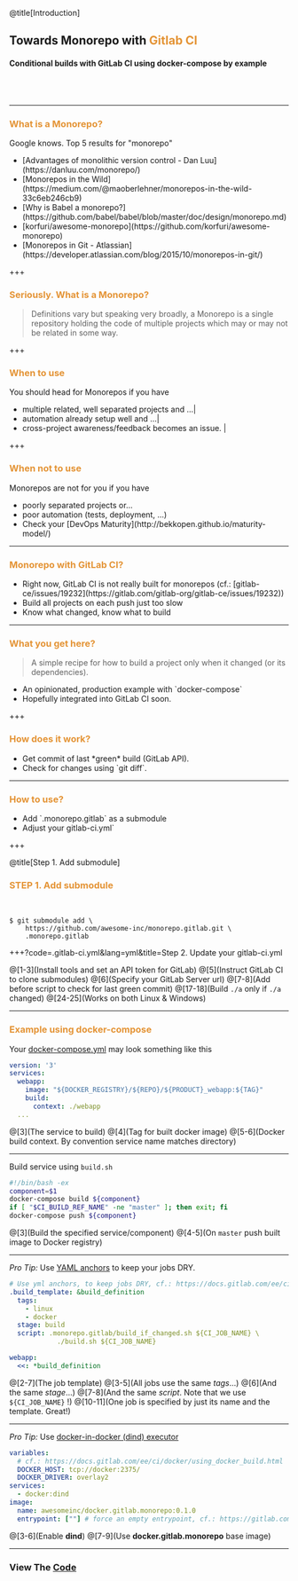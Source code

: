 @title[Introduction]
## Towards Monorepo with <span style="color: #e49436">Gitlab CI</span>

#### Conditional builds with GitLab CI using docker-compose by example
<br>
<br>

---

### <span style="color: #e49436">What is a Monorepo?</span>

Google knows. Top 5 results for "monorepo"

<ul>
<li>[Advantages of monolithic version control - Dan Luu](https://danluu.com/monorepo/)</li>
<li>[Monorepos in the Wild](https://medium.com/@maoberlehner/monorepos-in-the-wild-33c6eb246cb9)</li>
<li>[Why is Babel a monorepo?](https://github.com/babel/babel/blob/master/doc/design/monorepo.md)</li>
<li>[korfuri/awesome-monorepo](https://github.com/korfuri/awesome-monorepo)</li>
<li>[Monorepos in Git - Atlassian](https://developer.atlassian.com/blog/2015/10/monorepos-in-git/)</li>
</ul>

+++

### <span style="color: #e49436">Seriously. What is a Monorepo?</span>

> Definitions vary but speaking very broadly, 
> a Monorepo is a single repository holding the code of multiple projects 
> which may or may not be related in some way.

+++

### <span style="color: #e49436">When to use</span>

You should head for Monorepos if you have
- multiple related, well separated projects and ...|
- automation already setup well and ...|
- cross-project awareness/feedback becomes an issue. |

+++

### <span style="color: #e49436">When not to use</span>

Monorepos are not for you if you have
<ul>
<li class="fragment">poorly separated projects or...</li>
<li class="fragment">poor automation (tests, deployment, ...)</li>
<li class="fragment">Check your [DevOps Maturity](http://bekkopen.github.io/maturity-model/)</li>
</ul>

---

### <span style="color: #e49436">Monorepo with GitLab CI?</span>

<ul>
<li class="fragment">Right now, GitLab CI is not really built for monorepos (cf.: [gitlab-ce/issues/19232](https://gitlab.com/gitlab-org/gitlab-ce/issues/19232))</li>
<li class="fragment">Build all projects on each push just too slow</li>
<li class="fragment">Know what changed, know what to build</li>
</ul>

---

### <span style="color: #e49436">What you get here?</span>

> A simple recipe for how to build a project only when it changed
> (or its dependencies).

<ul>
<li class="fragment">An opinionated, production example with `docker-compose`</li>
<li class="fragment">Hopefully integrated into GitLab CI soon.</li>
</ul>

+++

### <span style="color: #e49436">How does it work?</span>

<ul>
<li class="fragment">Get commit of last *green* build (GitLab API).</li>
<li class="fragment">Check for changes using `git diff`.</li>
</ul>

---

### <span style="color: #e49436">How to use?</span>

<ul>
<li class="fragment">Add `.monorepo.gitlab` as a submodule</li>
<li class="fragment">Adjust your gitlab-ci.yml`</li>
</ul>

+++

@title[Step 1. Add submodule]

### <span style="color: #e49436">STEP 1. Add submodule</span>
<br>

```console
$ git submodule add \
    https://github.com/awesome-inc/monorepo.gitlab.git \
    .monorepo.gitlab
```

+++?code=.gitlab-ci.yml&lang=yml&title=Step 2. Update your gitlab-ci.yml

@[1-3](Install tools and set an API token for GitLab)
@[5](Instruct GitLab CI to clone submodules)
@[6](Specify your GitLab Server url)
@[7-8](Add before script to check for last green commit)
@[17-18](Build `./a` only if `./a` changed)
@[24-25](Works on both Linux & Windows)

---

### <span style="color: #e49436">Example using docker-compose</span>

Your [docker-compose.yml](https://docs.docker.com/compose/) may look something like this

```yml
version: '3'
services:
  webapp:
    image: "${DOCKER_REGISTRY}/${REPO}/${PRODUCT}_webapp:${TAG}"
    build:
      context: ./webapp
  ...
```

@[3](The service to build)
@[4](Tag for built docker image)
@[5-6](Docker build context. By convention service name matches directory)

---

Build service using `build.sh`

```bash
#!/bin/bash -ex
component=$1
docker-compose build ${component}
if [ "$CI_BUILD_REF_NAME" -ne "master" ]; then exit; fi
docker-compose push ${component}
```

@[3](Build the specified service/component)
@[4-5](On `master` push built image to Docker registry)

---

*Pro Tip:* Use [YAML anchors](http://blog.daemonl.com/2016/02/yaml.html#yaml-anchors-references-extend) to keep your jobs DRY.

```yml
# Use yml anchors, to keep jobs DRY, cf.: https://docs.gitlab.com/ee/ci/yaml/#anchors
.build_template: &build_definition
  tags:
    - linux
    - docker
  stage: build
  script: .monorepo.gitlab/build_if_changed.sh ${CI_JOB_NAME} \
            ./build.sh ${CI_JOB_NAME}

webapp:
  <<: *build_definition
```

@[2-7](The job template)
@[3-5](All jobs use the same *tags*...)
@[6](And the same *stage*...)
@[7-8](And the same *script*. Note that we use `${CI_JOB_NAME}` !)
@[10-11](One job is specified by just its name and the template. Great!)

---

*Pro Tip:* Use [docker-in-docker (dind) executor](http://blog.daemonl.com/2016/02/yaml.html#yaml-anchors-references-extend)

```yml
variables:
  # cf.: https://docs.gitlab.com/ee/ci/docker/using_docker_build.html
  DOCKER_HOST: tcp://docker:2375/
  DOCKER_DRIVER: overlay2
services:
  - docker:dind
image:
  name: awesomeinc/docker.gitlab.monorepo:0.1.0
  entrypoint: [""] # force an empty entrypoint, cf.: https://gitlab.com/gitlab-org/gitlab-runner/issues/2692#workaround  
```

@[3-6](Enable **dind**)
@[7-9](Use **docker.gitlab.monorepo** base image)

---

### View The <a target="_blank" href="https://github.com/mkoertgen/hello.gitlab.monorepo">Code</a>
